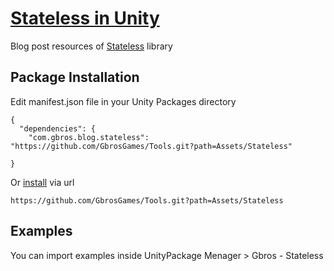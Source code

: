 # [Stateless in Unity](https://www.gbrosgames.com/post/stateless-in-unity)

Blog post resources of [Stateless](https://github.com/dotnet-state-machine/stateless) library

## Package Installation 

Edit manifest.json file in your Unity Packages directory 

```
{
  "dependencies": {
    "com.gbros.blog.stateless": "https://github.com/GbrosGames/Tools.git?path=Assets/Stateless"
    
}
```

Or [install](https://docs.unity3d.com/2020.2/Documentation/Manual/upm-ui-giturl.html) via url

```
https://github.com/GbrosGames/Tools.git?path=Assets/Stateless
```

## Examples

You can import examples inside UnityPackage Menager > Gbros - Stateless
